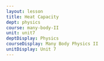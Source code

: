 ```yaml
---
layout: lesson
title: Heat Capacity
dept: physics
course: many-body-II
unit: unit7
deptDisplay: Physics
courseDisplay: Many Body Physics II
unitDisplay: Unit 7
---
```




